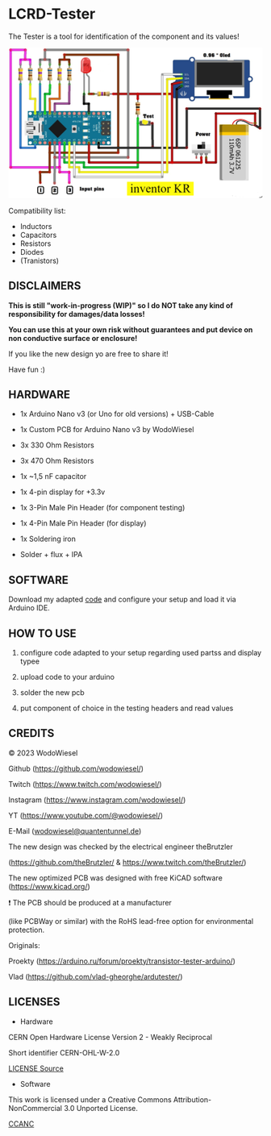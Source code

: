 # LCRD-Tester

The Tester is a tool for identification of the component and its values!

![PCB](/docs/electronic-component-tester-nano.png/)

Compatibility list:

- Inductors
- Capacitors
- Resistors
- Diodes
- (Tranistors)

## DISCLAIMERS

**This is still "work-in-progress (WIP)" so I do NOT take any kind of responsibility for damages/data losses!**

**You can use this at your own risk without guarantees and put device on non conductive surface or enclosure!**

If you like the new design yo are free to share it!

Have fun :)

## HARDWARE

- 1x Arduino Nano v3 (or Uno for old versions) + USB-Cable
- 1x Custom PCB for Arduino Nano v3 by WodoWiesel
- 3x 330 Ohm Resistors
- 3x 470 Ohm Resistors
- 1x ~1,5 nF capacitor
- 1x 4-pin display for +3.3v
- 1x 3-Pin Male Pin Header (for component testing)
- 1x 4-Pin Male Pin Header (for display)

- 1x Soldering iron
- Solder + flux + IPA

## SOFTWARE

Download my adapted [code](/code-aduino/LCRD-Tester-WodoWiesel.ino) and configure your setup and load it via Arduino IDE.

## HOW TO USE

1. configure code adapted to your setup regarding used partss and display typee

2. upload code to your arduino

3. solder the new pcb

4. put component of choice in the testing headers and read values

## CREDITS

:copyright: 2023 WodoWiesel 

Github (https://github.com/wodowiesel/)

Twitch (https://www.twitch.com/wodowiesel/)

Instagram (https://www.instagram.com/wodowiesel/)

YT (https://www.youtube.com/@wodowiesel/)

E-Mail (wodowiesel@quantentunnel.de)

The new design was checked by the electrical engineer theBrutzler

(https://github.com/theBrutzler/ & https://www.twitch.com/theBrutzler/)

The new optimized PCB was designed with free KiCAD software (https://www.kicad.org/)

:heavy_exclamation_mark: The PCB should be produced at a manufacturer

(like PCBWay or similar) with the RoHS lead-free option for environmental protection.

Originals:

Proekty (https://arduino.ru/forum/proekty/transistor-tester-arduino/)

Vlad (https://github.com/vlad-gheorghe/ardutester/)


## LICENSES

- Hardware

CERN Open Hardware License Version 2 - Weakly Reciprocal

Short identifier CERN-OHL-W-2.0

[LICENSE Source](https://spdx.org/licenses/CERN-OHL-W-2.0.html)

- Software

This work is licensed under a Creative Commons Attribution-NonCommercial 3.0 Unported License.

[CCANC](http://creativecommons.org/licenses/by-nc/3.0/)
